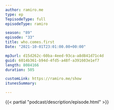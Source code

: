 ```yaml
---
author: ramiro.me
type: ep
TepisodeType: full
episodeType: ramiro

season: "89"
episode: "33"
title: who.comes.first
Date: "2021-10-01T23:01:00.00+00:00"

mp3url: d15d262c-60ba-4eed-93ca-a8d841d71c4d
guid: 6014b361-b94d-4fd5-a48f-a391603e1ef7
length: 8084166
duration: 505

customLink: https://ramiro.me/show
itunesSummary:

---
```

{{< partial "podcast/description/episode.html" >}}
